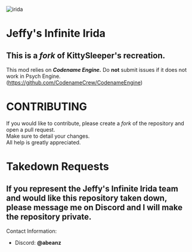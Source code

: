 ![irida](https://static.wikia.nocookie.net/fridaynightfunking/images/7/71/IridaLogo.png/revision/latest/scale-to-width/360?cb=20241214011302)
# Jeffy's Infinite Irida
This is a *fork* of KittySleeper's recreation.
---
This mod relies on ***Codename Engine.*** Do **not** submit issues if it does not work in Psych Engine.  
(https://github.com/CodenameCrew/CodenameEngine)

# CONTRIBUTING
If you would like to contribute, please create a *fork* of the repository and open a pull request.  
Make sure to detail your changes.  
All help is greatly appreciated.  

# Takedown Requests
If you represent the Jeffy's Infinite Irida team and would like this repository taken down, please message me on Discord and I will make the repository private.  
---
Contact Information:
- Discord: **@abeanz**
